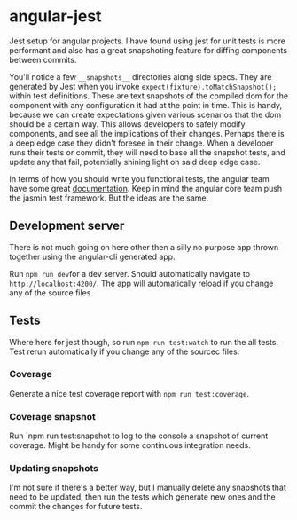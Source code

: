 # angular-jest
Jest setup for angular projects. I have found using jest for unit tests is more performant and also has a great snapshoting feature for diffing components between commits.

You'll notice a few `__snapshots__` directories along side specs. They are generated by Jest when you invoke `expect(fixture).toMatchSnapshot();` within test definitions. These are text snapshots of the compiled dom for the component with any configuration it had at the point in time. This is handy, because we can create expectations given various scenarios that the dom should be a certain way. This allows developers to safely modify components, and see all the implications of their changes. Perhaps there is a deep edge case they didn't foresee in their change. When a developer runs their tests or commit, they will need to base all the snapshot tests, and update any that fail, potentially shining light on said deep edge case.

In terms of how you should write you functional tests, the angular team have some great [documentation](https://angular.io/guide/testing). Keep in mind the angular core team push the jasmin test framework. But the ideas are the same.

## Development server

There is not much going on here other then a silly no purpose app thrown together using the angular-cli generated app.

Run `npm run dev`for a dev server. Should automatically navigate to `http://localhost:4200/`. The app will automatically reload if you change any of the source files.

## Tests

Where here for jest though, so run `npm run test:watch` to run the all tests. Test rerun automatically if you change any of the sourcec files. 

### Coverage

Generate a nice test coverage report with `npm run test:coverage`.

### Coverage snapshot

Run `npm run test:snapshot to log to the console a snapshot of current coverage. Might be handy for some continuous integration needs.

### Updating snapshots

I'm not sure if there's a better way, but I manually delete any snapshots that need to be updated, then run the tests which generate new ones and the commit the changes for future tests.
